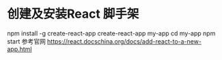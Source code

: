 创建及安装React 脚手架
====
npm install -g create-react-app create-react-app my-app
cd my-app
npm start
参考官网 https://react.docschina.org/docs/add-react-to-a-new-app.html

